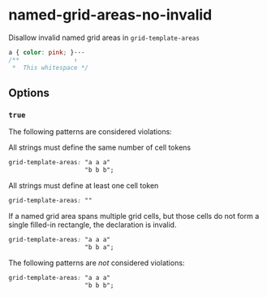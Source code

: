 # named-grid-areas-no-invalid

Disallow invalid named grid areas in `grid-template-areas`

<!-- prettier-ignore -->
```css
a { color: pink; }···
/**               ↑
 *  This whitespace */
```

## Options

### `true`

The following patterns are considered violations:

All strings must define the same number of cell tokens
<!-- prettier-ignore -->
```css
grid-template-areas: "a a a"
                     "b b b";
```

All strings must define at least one cell token
<!-- prettier-ignore -->
```css
grid-template-areas: ""
```

If a named grid area spans multiple grid cells, but those cells do not form a single filled-in rectangle, the declaration is invalid.
<!-- prettier-ignore -->
```css
grid-template-areas: "a a a"
                     "b b a";
```

The following patterns are _not_ considered violations:

<!-- prettier-ignore -->
```css
grid-template-areas: "a a a"
                     "b b b";
```